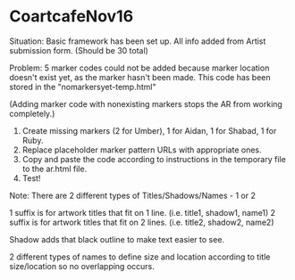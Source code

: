 # CoartcafeNov16

Situation: Basic framework has been set up. All info added from Artist submission form. (Should be 30 total)  

Problem: 5 marker codes could not be added because marker location doesn't exist yet, as the marker hasn't been made.
This code has been stored in the "nomarkersyet-temp.html"

(Adding marker code with nonexisting markers stops the AR from working completely.)


1. Create missing markers (2 for Umber), 1 for Aidan, 1 for Shabad, 1 for Ruby.
2. Replace placeholder marker pattern URLs with appropriate ones.
3. Copy and paste the code according to instructions in the temporary file to the ar.html file.
4. Test!

Note:
There are 2 different types of Titles/Shadows/Names - 1 or 2

1 suffix is for artwork titles that fit on 1 line. (i.e. title1, shadow1, name1) 
2 suffix is for artwork titles that fit on 2 lines. (i.e. title2, shadow2, name2)

Shadow adds that black outline to make text easier to see.

2 different types of names to define size and location according to title size/location so no overlapping occurs.

